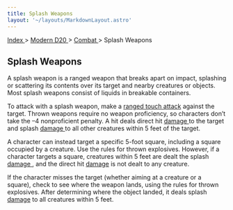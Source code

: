 ```yaml
---
title: Splash Weapons
layout: '~/layouts/MarkdownLayout.astro'
---
```


[ Index ](/) > [ Modern D20 ](/modern.d20.srd) > [ Combat ](/modern.d20.srd/combat) > Splash Weapons

##  Splash Weapons

A splash weapon is a ranged weapon that breaks apart on impact, splashing or
scattering its contents over its target and nearby creatures or objects. Most
splash weapons consist of liquids in breakable containers.

To attack with a splash weapon, make a [ ranged touch attack](/modern.d20.srd/combat/attack.actions) against the target. Thrown weapons
require no weapon proficiency, so characters don’t take the –4 nonproficient
penalty. A hit deals direct hit [ damage ](/modern.d20.srd/combat/damage) to
the target and splash [ damage ](/modern.d20.srd/combat/damage) to all other
creatures within 5 feet of the target.

A character can instead target a specific 5-foot square, including a square
occupied by a creature. Use the rules for thrown explosives. However, if a
character targets a square, creatures within 5 feet are dealt the splash [damage ](/modern.d20.srd/combat/damage) , and the direct hit [ damage](/modern.d20.srd/combat/damage) is not dealt to any creature.

If the character misses the target (whether aiming at a creature or a square),
check to see where the weapon lands, using the rules for thrown explosives.
After determining where the object landed, it deals splash [ damage](/modern.d20.srd/combat/damage) to all creatures within 5 feet.

